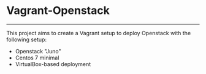 # Vagrant-Openstack
-------------------

This project aims to create a Vagrant setup to deploy Openstack with the following setup:

* Openstack "Juno"
* Centos 7 minimal
* VirtualBox-based deployment

